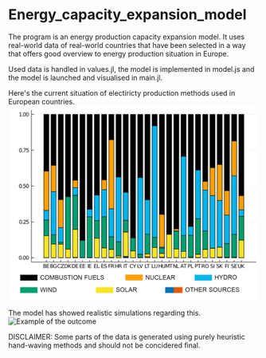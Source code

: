 # Energy_capacity_expansion_model
The program is an energy production capacity expansion model. It uses real-world data of real-world countries that have been selected in a way that offers good overview to energy production situation in Europe.

Used data is handled in values.jl, the model is implemented in model.js and the model is launched and visualised in main.jl.

Here's the current situation of electiricty production methods used in European countries.
![Europe](MYPLOTS/europe.png)

The model has showed realistic simulations regarding this.
![Example of the outcome](MYPLOTS/examplePlot.png)

DISCLAIMER:
Some parts of the data is generated using purely heuristic hand-waving methods and should not be concidered final.
